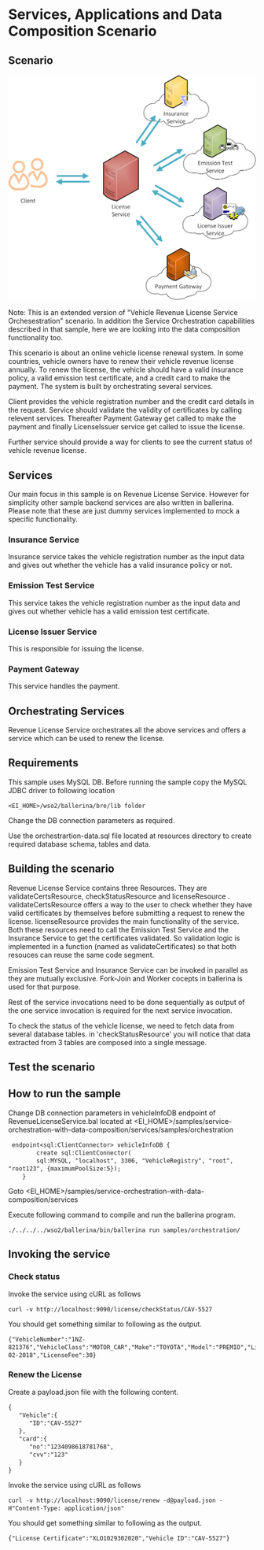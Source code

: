 # Services, Applications and Data Composition Scenario

## Scenario

![Service Orchestration](resources/orchestration-scenario.png "Service Orchestration")

Note:
This is an extended version of "Vehicle Revenue License Service Orchesestration" scenario.
In addition the Service Orchestration capabilities described in that sample,
here we are looking into the data composition functionality too.

This scenario is about an online vehicle license renewal system. 
In some countries, vehicle owners have to renew their vehicle revenue license annually. 
To renew the license, the vehicle should have a valid insurance policy, a valid emission test certificate, 
and a credit card to make the payment.
The system is built by orchestrating several services.

Client provides the vehicle registration number and the credit card details in the request.
Service should validate the validity of certificates by calling relevent services.
Thereafter Payment Gateway get called to make the payment and finally LicenseIssuer service get called to issue the license.

Further service should provide a way for clients to see the current status of vehicle revenue license.


## Services

Our main focus in this sample is on Revenue License Service. 
However for simplicity other sample backend services are also written in ballerina.
Please note that these are just dummy services implemented to mock a specific functionality.

### Insurance Service
Insurance service takes the vehicle registration number as the input data and gives out whether the vehicle has a valid insurance policy or not.

### Emission Test Service
This service takes the vehicle registration number as the input data and gives out whether vehicle has a valid emission test certificate.

### License Issuer Service

This is responsible for issuing the license.

### Payment Gateway
This service handles the payment.

## Orchestrating Services
Revenue License Service orchestrates all the above services and offers a service which can be used to renew the license.


## Requirements

This sample uses MySQL DB. Before running the sample copy the MySQL JDBC driver to following location
 ```
 <EI_HOME>/wso2/ballerina/bre/lib folder
 ```
Change the DB connection parameters as required.

Use the orchestrartion-data.sql file located at resources directory to create required database schema, tables and data.


## Building the scenario

Revenue License Service contains three Resources. They are validateCertsResource, checkStatusResource and licenseResource .
validateCertsResource offers a way to the user to check whether they have valid certificates by themselves before submitting a request to renew the license. 
licenseResource provides the main functionality of the service. 
Both these resources need to call the Emission Test Service and the Insurance Service to get the certificates validated.
So validation logic is implemented in a function (named as validateCertificates) so that both resouces can reuse the same code segment.

Emission Test Service and Insurance Service can be invoked in parallel as they are mutually exclusive.
 Fork-Join and Worker cocepts in ballerina is used for that purpose.

Rest of the service invocations need to be done sequentially as output of the one service invocation is required for the next service invocation.

To check the status of the vehicle license, we need to fetch data from several database tables.
in 'checkStatusResource' you will notice that data extracted from 3 tables are composed into a single message.

## Test the scenario

## How to run the sample

Change DB connection parameters in vehicleInfoDB endpoint of RevenueLicenseService.bal located at
<EI_HOME>/samples/service-orchestration-with-data-composition/services/samples/orchestration

```
 endpoint<sql:ClientConnector> vehicleInfoDB {
        create sql:ClientConnector(
        sql:MYSQL, "localhost", 3306, "VehicleRegistry", "root", "root123", {maximumPoolSize:5});
    }
```

Goto <EI_HOME>/samples/service-orchestration-with-data-composition/services

Execute following command to compile and run the ballerina program.
```
./../../../wso2/ballerina/bin/ballerina run samples/orchestration/
```

## Invoking the service


### Check status

Invoke the service using cURL as follows

```
curl -v http://localhost:9090/license/checkStatus/CAV-5527
```

You should get something similar to following as the output.
```
{"VehicleNumber":"1NZ-821376","VehicleClass":"MOTOR_CAR","Make":"TOYOTA","Model":"PREMIO","LicenseExpiry":"05-02-2018","LicenseFee":30}
```


### Renew the License


Create a payload.json file with the following content.
```
{
   "Vehicle":{
      "ID":"CAV-5527"
   },
   "card":{
      "no":"1234098618781768",
      "cvv":"123"
   }
}
```
Invoke the service using cURL as follows
```
curl -v http://localhost:9090/license/renew -d@payload.json -H"Content-Type: application/json"
```

You should get something similar to following as the output.
```
{"License Certificate":"XLO1029302020","Vehicle ID":"CAV-5527"}
```
